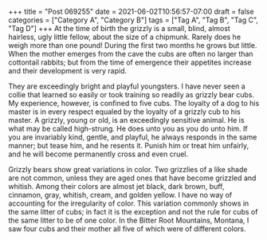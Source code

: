 +++
title = "Post 069255"
date = 2021-06-02T10:56:57-07:00
draft = false
categories = ["Category A", "Category B"]
tags = ["Tag A", "Tag B", "Tag C", "Tag D"]
+++
At the time of birth the grizzly is a small, blind, almost hairless, ugly little fellow, about the size of a chipmunk. Rarely does he weigh more than one pound! During the first two months he grows but little. When the mother emerges from the cave the cubs are often no larger than cottontail rabbits; but from the time of emergence their appetites increase and their development is very rapid.

They are exceedingly bright and playful youngsters. I have never seen a collie that learned so easily or took training so readily as grizzly bear cubs. My experience, however, is confined to five cubs. The loyalty of a dog to his master is in every respect equaled by the loyalty of a grizzly cub to his master. A grizzly, young or old, is an exceedingly sensitive animal. He is what may be called high-strung. He does unto you as you do unto him. If you are invariably kind, gentle, and playful, he always responds in the same manner; but tease him, and he resents it. Punish him or treat him unfairly, and he will become permanently cross and even cruel.

Grizzly bears show great variations in color. Two grizzlies of a like shade are not common, unless they are aged ones that have become grizzled and whitish. Among their colors are almost jet black, dark brown, buff, cinnamon, gray, whitish, cream, and golden yellow. I have no way of accounting for the irregularity of color. This variation commonly shows in the same litter of cubs; in fact it is the exception and not the rule for cubs of the same litter to be of one color. In the Bitter Root Mountains, Montana, I saw four cubs and their mother all five of which were of different colors.
